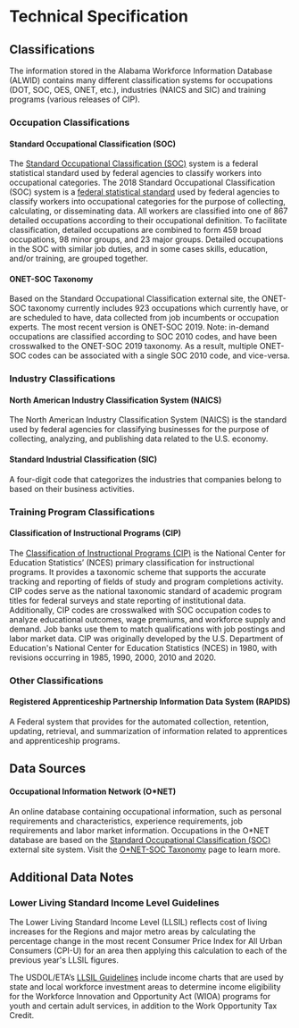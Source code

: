 # Technical Specification

## Classifications 
The information stored in the Alabama Workforce Information Database (ALWID) contains many different classification systems for occupations (DOT, SOC, OES, ONET, etc.), industries (NAICS and SIC) and training programs (various releases of CIP).

### Occupation Classifications
#### Standard Occupational Classification (SOC)
The [Standard Occupational Classification (SOC)](https://www.bls.gov/soc/) system is a federal statistical standard used by federal agencies to classify workers into occupational categories.  The 2018 Standard Occupational Classification (SOC) system is a [federal statistical standard](https://www.whitehouse.gov/omb/information-regulatory-affairs/statistical-programs-standards/) used by federal agencies to classify workers into occupational categories for the purpose of collecting, calculating, or disseminating data. All workers are classified into one of 867 detailed occupations according to their occupational definition. To facilitate classification, detailed occupations are combined to form 459 broad occupations, 98 minor groups, and 23 major groups. Detailed occupations in the SOC with similar job duties, and in some cases skills, education, and/or training, are grouped together. 
#### ONET-SOC Taxonomy
Based on the Standard Occupational Classification external site, the ONET-SOC taxonomy currently includes 923 occupations which currently have, or are scheduled to have, data collected from job incumbents or occupation experts.  The most recent version is ONET-SOC 2019. Note: in-demand occupations are classified according to SOC 2010 codes, and have been crosswalked to the ONET-SOC 2019 taxonomy. As a result, multiple ONET-SOC codes can be associated with a single SOC 2010 code, and vice-versa. 

### Industry Classifications
#### North American Industry Classification System (NAICS)
The North American Industry Classification System (NAICS) is the standard used by federal agencies for classifying businesses for the purpose of collecting, analyzing, and publishing data related to the U.S. economy.
#### Standard Industrial Classification (SIC) 
A four-digit code that categorizes the industries that companies belong to based on their business activities. 


### Training Program Classifications
#### Classification of Instructional Programs (CIP)
The [Classification of Instructional Programs (CIP)](https://nces.ed.gov/ipeds/cipcode/resources.aspx?y=56) is the National Center for Education Statistics’ (NCES) primary classification for instructional programs. It provides a taxonomic scheme that supports the accurate tracking and reporting of fields of study and program completions activity. CIP codes serve as the national taxonomic standard of academic program titles for federal surveys and state reporting of institutional data.  Additionally, CIP codes are crosswalked with SOC occupation codes to analyze educational outcomes, wage premiums, and workforce supply and demand.  Job banks use them to match qualifications with job postings and labor market data. CIP was originally developed by the U.S. Department of Education's National Center for Education Statistics (NCES) in 1980, with revisions occurring in 1985, 1990, 2000, 2010 and 2020.

### Other Classifications
#### Registered Apprenticeship Partnership Information Data System (RAPIDS)
A Federal system that provides for the automated collection, retention, updating, retrieval, and summarization of information related to apprentices and apprenticeship programs.

## Data Sources
#### Occupational Information Network (O*NET)
An online database containing occupational information, such as personal requirements and characteristics, experience requirements, job requirements and labor market information. Occupations in the O*NET database are based on the [Standard Occupational Classification (SOC)](https://www.bls.gov/soc/) external site system. Visit the [O*NET-SOC Taxonomy](https://www.onetcenter.org/taxonomy.html) page to learn more.

## Additional Data Notes 
### Lower Living Standard Income Level Guidelines
The Lower Living Standard Income Level (LLSIL) reflects cost of living increases for the Regions and major metro areas by calculating the percentage change in the most recent Consumer Price Index for All Urban Consumers (CPI-U) for an area then applying this calculation to each of the previous year's LLSIL figures.

The USDOL/ETA’s [LLSIL Guidelines](https://www.dol.gov/agencies/eta/llsil) include income charts that are used by state and local workforce investment areas to determine income eligibility for the Workforce Innovation and Opportunity Act (WIOA) programs for youth and certain adult services, in addition to the Work Opportunity Tax Credit. 
